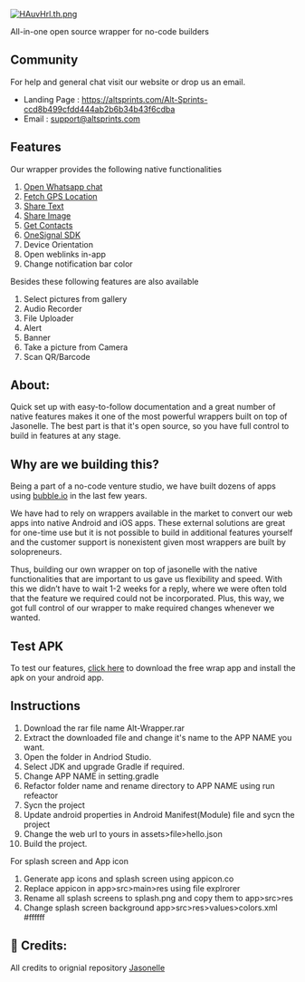 
[![HAuvHrl.th.png](https://iili.io/HAuvHrl.th.png)](https://freeimage.host/i/HAuvHrl)

All-in-one open source wrapper for no-code builders

## Community
For help and general chat visit our website or drop us an email.
- Landing Page : https://altsprints.com/Alt-Sprints-ccd8b499cfdd444ab2b6b34b43f6cdba
- Email : support@altsprints.com

## Features
Our wrapper provides the following native functionalities
1. [Open Whatsapp chat](https://www.notion.so/altventures/WhatsApp-feature-for-Jasonelle-wrapper-f3e8b90491fd4899b258052905e250c3)
2. [Fetch GPS Location](https://www.notion.so/altventures/Get-Location-feature-for-Jasonelle-wrapper-5ea7fea949274343910da99b33c2038a)
3. [Share Text](https://www.notion.so/altventures/Share-Text-feature-for-Jasonelle-wrapper-e68baf0406af4f4987f6398903bacf05) 
4. [Share Image](https://www.notion.so/altventures/Share-Image-feature-for-Jasonelle-wrapper-fa7672ceff0a4d28ade53813c68652dc)
5. [Get Contacts](https://www.notion.so/altventures/Get-Contacts-feature-for-Jasonelle-wrapper-2172c072d2cb4e18a9f99b205829a8ff)
6. [OneSignal SDK](https://www.notion.so/altventures/Share-Text-feature-for-Jasonelle-wrapper-e68baf0406af4f4987f6398903bacf05)
7. Device Orientation
8. Open weblinks in-app
9. Change notification bar color

Besides these following features are also available 
1. Select pictures from gallery
2. Audio Recorder 
3. File Uploader 
4. Alert
5. Banner
6. Take a picture from Camera
7. Scan QR/Barcode 


## About:
Quick set up with easy-to-follow documentation and a great number of native features makes it one of the most powerful wrappers built on top of Jasonelle. The best part is that it's open source, so you have full control to build in features at any stage.

## Why are we building this?

Being a part of a no-code venture studio, we have built dozens of apps using [bubble.io](http://bubble.io/) in the last few years.

We have had to rely on wrappers available in the market to convert our web apps into native Android and iOS apps. These external solutions are great for one-time use but it is not possible to build in additional features yourself and the customer support is nonexistent given most wrappers are built by solopreneurs.

Thus, building our own wrapper on top of jasonelle with the native functionalities that are important to us gave us flexibility and speed. With this we didn’t have to wait 1-2 weeks for a reply, where we were often told that the feature we required could not be incorporated. Plus, this way, we got full control of our wrapper to make required changes whenever we wanted.

## Test APK
To test our features, [click here](https://drive.google.com/file/d/1gSO5okNiBFA3oip_gGHKxymtd9J_e09u/view?usp=share_link) to download the free wrap app and install the apk on your android app.

## Instructions
1. Download the rar file name Alt-Wrapper.rar
2. Extract the downloaded file and change it's name to the APP NAME you want.
3. Open the folder in Andriod Studio.
4. Select JDK and upgrade Gradle if required.
5. Change APP NAME in setting.gradle
6. Refactor folder name and rename directory to APP NAME using run refeactor
7. Sycn the project
8. Update android properties in Android Manifest(Module) file and sycn the project
9. Change the web url to yours in assets>file>hello.json 
10. Build the project.

For splash screen and App icon
1. Generate app icons and splash screen using appicon.co
2. Replace appicon in app>src>main>res using file explrorer
3. Rename all splash screens to splash.png and copy them to app>src>res
4. Change splash screen background app>src>res>values>colors.xml <color name="colorLaunchScreen">#ffffff</color>

## 🤩 Credits:
All credits to orignial repository [Jasonelle](https://github.com/jasonelle/jasonelle)
